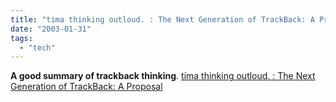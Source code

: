 ```yaml
---
title: "tima thinking outloud. : The Next Generation of TrackBack: A Proposal"
date: "2003-01-31"
tags: 
  - "tech"
---
```


**A good summary of trackback thinking**. [tima thinking outloud. : The Next Generation of TrackBack: A Proposal](http://www.mplode.com/tima/archives/000206.html)
